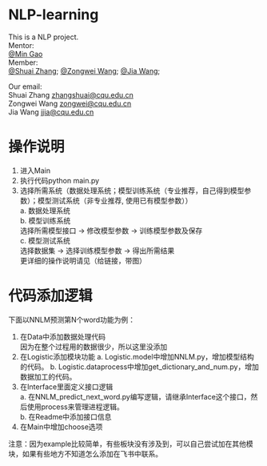 # NLP-learning
This is a NLP project.  
Mentor:   
[@Min Gao](http://www.cse.cqu.edu.cn/info/2096/3497.htm)  
Member:   
[@Shuai Zhang](https://github.com/1102173230);  [@Zongwei Wang](https://github.com/CoderWZW); [@Jia Wang](https://github.com/JJia000);

Our email:  
Shuai Zhang zhangshuai@cqu.edu.cn  
Zongwei Wang zongwei@cqu.edu.cn  
Jia Wang jjia@cqu.edu.cn

# 操作说明
1. 进入Main  
2. 执行代码python main.py  
3. 选择所需系统（数据处理系统；模型训练系统（专业推荐，自己得到模型参数）；模型测试系统（非专业推荐, 使用已有模型参数））  
a. 数据处理系统  
b. 模型训练系统  
选择所需模型接口 -> 修改模型参数 -> 训练模型参数及保存   
c. 模型测试系统  
选择数据集 -> 选择训练模型参数 -> 得出所需结果  
更详细的操作说明请见（给链接，带图）

# 代码添加逻辑
下面以NNLM预测第N个word功能为例：
1. 在Data中添加数据处理代码  
因为在整个过程用的数据很少，所以这里没添加
2. 在Logistic添加模块功能
a. Logistic.model中增加NNLM.py，增加模型结构的代码。
b. Logistic.dataprocess中增加get_dictionary_and_num.py，增加数据加工的代码。
3. 在Interface里面定义接口逻辑  
a. 在NNLM_predict_next_word.py编写逻辑，请继承Interface这个接口，然后使用process来管理进程逻辑。  
b. 在Readme中添加接口信息  
4. 在Main中增加choose选项

注意：因为example比较简单，有些板块没有涉及到，可以自己尝试加在其他模块，如果有些地方不知道怎么添加在飞书中联系。
